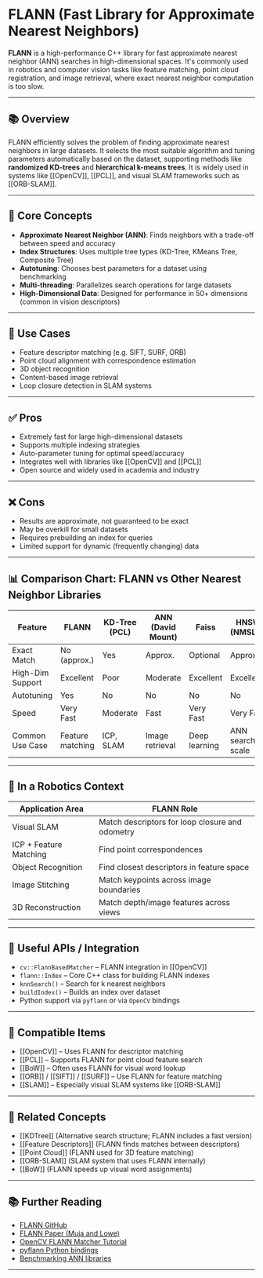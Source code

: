# FLANN (Fast Library for Approximate Nearest Neighbors)

**FLANN** is a high-performance C++ library for fast approximate nearest neighbor (ANN) searches in high-dimensional spaces. It's commonly used in robotics and computer vision tasks like feature matching, point cloud registration, and image retrieval, where exact nearest neighbor computation is too slow.

---

## 📚 Overview

FLANN efficiently solves the problem of finding approximate nearest neighbors in large datasets. It selects the most suitable algorithm and tuning parameters automatically based on the dataset, supporting methods like **randomized KD-trees** and **hierarchical k-means trees**. It is widely used in systems like [[OpenCV]], [[PCL]], and visual SLAM frameworks such as [[ORB-SLAM]].

---

## 🧠 Core Concepts

- **Approximate Nearest Neighbor (ANN)**: Finds neighbors with a trade-off between speed and accuracy  
- **Index Structures**: Uses multiple tree types (KD-Tree, KMeans Tree, Composite Tree)  
- **Autotuning**: Chooses best parameters for a dataset using benchmarking  
- **Multi-threading**: Parallelizes search operations for large datasets  
- **High-Dimensional Data**: Designed for performance in 50+ dimensions (common in vision descriptors)  

---

## 🧰 Use Cases

- Feature descriptor matching (e.g. SIFT, SURF, ORB)  
- Point cloud alignment with correspondence estimation  
- 3D object recognition  
- Content-based image retrieval  
- Loop closure detection in SLAM systems  

---

## ✅ Pros

- Extremely fast for large high-dimensional datasets  
- Supports multiple indexing strategies  
- Auto-parameter tuning for optimal speed/accuracy  
- Integrates well with libraries like [[OpenCV]] and [[PCL]]  
- Open source and widely used in academia and industry  

---

## ❌ Cons

- Results are approximate, not guaranteed to be exact  
- May be overkill for small datasets  
- Requires prebuilding an index for queries  
- Limited support for dynamic (frequently changing) data  

---

## 📊 Comparison Chart: FLANN vs Other Nearest Neighbor Libraries

| Feature             | FLANN         | KD-Tree (PCL) | ANN (David Mount) | Faiss           | HNSW (NMSLIB)   |
|---------------------|---------------|----------------|--------------------|------------------|-----------------|
| Exact Match         | No (approx.)  | Yes            | Approx.            | Optional         | Approx.         |
| High-Dim Support    | Excellent     | Poor           | Moderate           | Excellent        | Excellent       |
| Autotuning          | Yes           | No             | No                 | No               | No              |
| Speed               | Very Fast     | Moderate       | Fast               | Very Fast        | Very Fast       |
| Common Use Case     | Feature matching | ICP, SLAM   | Image retrieval    | Deep learning    | ANN search at scale |

---

## 🤖 In a Robotics Context

| Application Area       | FLANN Role                                |
|------------------------|--------------------------------------------|
| Visual SLAM            | Match descriptors for loop closure and odometry |
| ICP + Feature Matching | Find point correspondences                |
| Object Recognition     | Find closest descriptors in feature space |
| Image Stitching        | Match keypoints across image boundaries   |
| 3D Reconstruction      | Match depth/image features across views   |

---

## 🔧 Useful APIs / Integration

- `cv::FlannBasedMatcher` – FLANN integration in [[OpenCV]]  
- `flann::Index` – Core C++ class for building FLANN indexes  
- `knnSearch()` – Search for k nearest neighbors  
- `buildIndex()` – Builds an index over dataset  
- Python support via `pyflann` or via `OpenCV` bindings  

---

## 🔧 Compatible Items

- [[OpenCV]] – Uses FLANN for descriptor matching  
- [[PCL]] – Supports FLANN for point cloud feature search  
- [[BoW]] – Often uses FLANN for visual word lookup  
- [[ORB]] / [[SIFT]] / [[SURF]] – Use FLANN for feature matching  
- [[SLAM]] – Especially visual SLAM systems like [[ORB-SLAM]]  

---

## 🔗 Related Concepts

- [[KDTree]] (Alternative search structure; FLANN includes a fast version)  
- [[Feature Descriptors]] (FLANN finds matches between descriptors)  
- [[Point Cloud]] (FLANN used for 3D feature matching)  
- [[ORB-SLAM]] (SLAM system that uses FLANN internally)  
- [[BoW]] (FLANN speeds up visual word assignments)  

---

## 📚 Further Reading

- [FLANN GitHub](https://github.com/mariusmuja/flann)  
- [FLANN Paper (Muja and Lowe)](https://www.cs.ubc.ca/research/flann/uploads/FLANN/flann_pami2014.pdf)  
- [OpenCV FLANN Matcher Tutorial](https://docs.opencv.org/master/dc/de2/classcv_1_1FlannBasedMatcher.html)  
- [pyflann Python bindings](https://github.com/primetang/pyflann)  
- [Benchmarking ANN libraries](https://github.com/erikbern/ann-benchmarks)  

---
